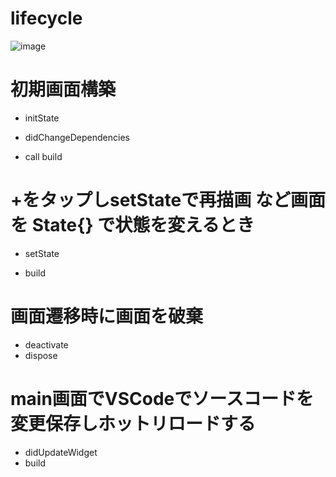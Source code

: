 # lifecycle
![image](https://github.com/rensawamo/flutterlifecycle/assets/106803080/2afb7a53-3b4f-4603-9845-eb8999eb20d4)



# 初期画面構築
- initState
  
- didChangeDependencies
  
- call build


# +をタップしsetStateで再描画 など画面を State{} で状態を変えるとき
- setState
  
- build


# 画面遷移時に画面を破棄
-  deactivate
- dispose


# main画面でVSCodeでソースコードを変更保存しホットリロードする
- didUpdateWidget
- build

